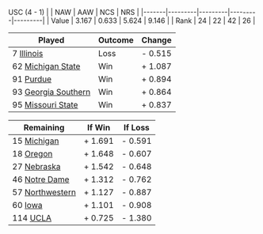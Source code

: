 USC (4 - 1)
|       |   NAW   |   AAW   |   NCS   |   NRS   |
|-------|---------|---------|---------|---------|
| Value |   3.167 |   0.633 |   5.624 |   9.146 |
| Rank  |      24 |      22 |      42 |      26 |

| Played                    | Outcome    |  Change  |
|---------------------------|------------|----------|
|   7 [Illinois              ](Illinois)| Loss       | -  0.515 |
|  62 [Michigan State        ](MichiganState)| Win        | +  1.087 |
|  91 [Purdue                ](Purdue)| Win        | +  0.894 |
|  93 [Georgia Southern      ](GeorgiaSouthern)| Win        | +  0.864 |
|  95 [Missouri State        ](MissouriState)| Win        | +  0.837 |

| Remaining                 |  If Win  |  If Loss |
|---------------------------|----------|----------|
|  15 [Michigan              ](Michigan)| +  1.691 | -  0.591 |
|  18 [Oregon                ](Oregon)| +  1.648 | -  0.607 |
|  27 [Nebraska              ](Nebraska)| +  1.542 | -  0.648 |
|  46 [Notre Dame            ](NotreDame)| +  1.312 | -  0.762 |
|  57 [Northwestern          ](Northwestern)| +  1.127 | -  0.887 |
|  60 [Iowa                  ](Iowa)| +  1.101 | -  0.908 |
| 114 [UCLA                  ](UCLA)| +  0.725 | -  1.380 |

